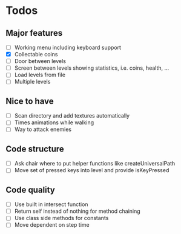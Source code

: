 Todos
=====

Major features
--------------

- [ ] Working menu including keyboard support
- [x] Collectable coins
- [ ] Door between levels
- [ ] Screen between levels showing statistics, i.e. coins, health, ...
- [ ] Load levels from file
- [ ] Multiple levels

Nice to have
------------

- [ ] Scan directory and add textures automatically
- [ ] Times animations while walking
- [ ] Way to attack enemies

Code structure
--------------

- [ ] Ask chair where to put helper functions like createUniversalPath
- [ ] Move set of pressed keys into level and provide isKeyPressed

Code quality
------------

- [ ] Use built in intersect function
- [ ] Return self instead of nothing for method chaining
- [ ] Use class side methods for constants
- [ ] Move dependent on step time
